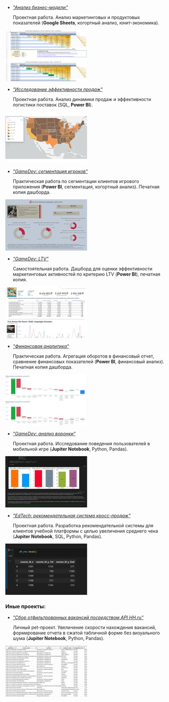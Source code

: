 

 - <a href="https://docs.google.com/spreadsheets/d/1Jp-ZbCn7x0XfeTK719f4IlE49PCwJcGE926y4H2fmjo/edit?usp=sharing"><i>"Анализ бизнес-модели"</i></a>

     Проектная работа. Анализ маркетинговых и продуктовых показателей (<strong>Google Sheets</strong>, когортный анализ, юнит-экономика).

<img src="preview/uecon_icon.jpg">

- <a href="Исследование эффективности продаж.pdf"><i>"Исследование эффективности продаж"</i></a> 

    Проектная работа. Анализ динамики продаж и эффективности логистики поставок (SQL, <strong>Power BI</strong>).

<img src="preview/se_icon.jpg">

- <a href="GameDev сегментация игроков.pdf"><i>"GameDev: сегментация игроков"</i></a>
    
    Практическая работа по сегментации клиентов игрового приложения (<strong>Power BI</strong>, сегментация, когортный анализ). Печатная копия дашборда.

<img src="preview/gds_icon.jpg">

- <a href="GameDev LTV.pdf"><i>"GameDev: LTV"</i></a> 

    Самостоятельная работа. Дашборд для оценки эффективности маркетинговых активностей по критерию LTV (<strong>Power BI</strong>), печатная копия.  

<img src="preview/gdltv_icon.jpg">

- <a href="Финансовая аналитика.pdf"><i>"Финансовая аналитика"</i></a> 
    
    Практическая работа. Агрегация оборотов в финансовый отчет, сравнение финансовых показателей (<strong>Power BI</strong>, финансовый анализ). Печатная копия дашборда.

<img src="preview/fa_icon.jpg">

- <a href="GameDev анализ воронки.ipynb"><i>"GameDev: анализ воронки"</i></a> 

    Проектная работа. Исследование поведения пользователей в мобильной игре (<strong>Jupiter Notebook</strong>, Python, Pandas).

<img src="preview/gdfa_icon.jpg">

- <a href="EdTech рекомендательная система.ipynb"><i>"EdTech: рекомендательная система кросс-продаж"</i></a> 

    Проектная работа. Разработка рекомендательной системы для клиентов учебной платформы с целью увеличения среднего чека (<strong>Jupiter Notebook</strong>, SQL, Python, Pandas).
    
<img src="preview/edrs_icon.jpg">


<h3>Иные проекты:</h3>

- <a href="https://colab.research.google.com/drive/1tvY4CLcFijGbtDmqm8_yXyV70h-8vFCR"><i>"Сбор отфильтрованных вакансий посредством API HH.ru"</i></a> 

    Личный pet-проект. Увеличение скорости нахождения вакансий, формирование отчета в сжатой табличной форме без визуального шума (<strong>Jupiter Notebook</strong>, Python, Pandas).
    
<img src="preview/opet1_icon.jpg">
